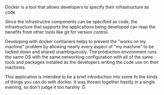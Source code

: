 Docker is a tool that allows developers to specify their infrastructure as code

Since the infrastructre components can be specified as code, the infrastructure that supports the applications being developed can reap the benefits from other tools like git for version control.

Developing with docker contianers helps to prevent the "works on my machine" problem by allowing nearly every aspect of "my machine" to be locked down and shared unambiguously. The production environment runs the same OS with the same networking configuration with all of the same tools and packages installed as the developers writing the code use on their machines.

This application is intended to be a brief introduction into some fo the kinds of things you can do with docker. It was thrown together hastily in a single evening, so don't judge it too harshly :D
